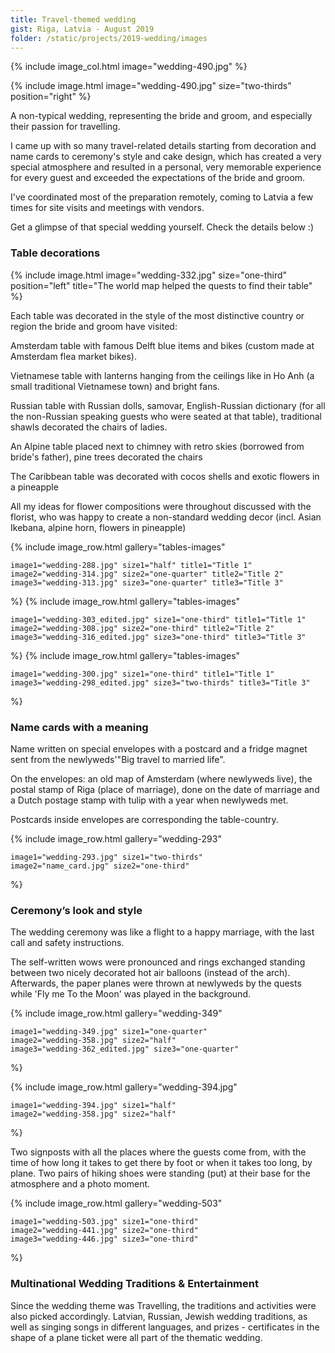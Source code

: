 ```yaml
---
title: Travel-themed wedding
gist: Riga, Latvia - August 2019
folder: /static/projects/2019-wedding/images
---
```


{% include image_col.html  image="wedding-490.jpg" %}

{% 
include image.html 
    image="wedding-490.jpg" 
    size="two-thirds" 
    position="right" 
%}

A non-typical wedding, representing the bride and groom, and especially their passion for travelling.

I came up with so many travel-related details starting from decoration and name cards to ceremony's style and cake design, 
which has created a very special atmosphere and resulted in a personal, very memorable experience for every guest and exceeded the expectations of the bride and groom.

I've coordinated most of the preparation remotely, coming to Latvia a few times for site visits and meetings with vendors.

Get a glimpse of that special wedding yourself. Check the details below :)

### Table decorations

{% include image.html 
    image="wedding-332.jpg" 
    size="one-third"
    position="left"
    title="The world map helped the quests to find their table"
%}

Each table was decorated in the style of the most distinctive country or region the bride and groom have visited:

Amsterdam table with famous Delft blue items and bikes (custom made at Amsterdam flea market bikes).

Vietnamese table with lanterns hanging from the ceilings like in Ho Anh (a small traditional Vietnamese town) and bright fans.

Russian table with Russian dolls, samovar, English-Russian dictionary (for all the non-Russian speaking guests who were seated at that table), traditional shawls decorated the chairs of ladies.

An Alpine table placed next to chimney with retro skies (borrowed from bride's father), pine trees decorated the chairs

The Caribbean table was decorated with cocos shells and exotic flowers in a pineapple

All my ideas for flower compositions were throughout discussed with the florist, who was happy to create a non-standard wedding decor (incl. Asian Ikebana, alpine horn, flowers in pineapple)

{% include image_row.html
    gallery="tables-images"
     
    image1="wedding-288.jpg" size1="half" title1="Title 1"
    image2="wedding-314.jpg" size2="one-quarter" title2="Title 2"
    image3="wedding-313.jpg" size3="one-quarter" title3="Title 3"
%}
{% include image_row.html
    gallery="tables-images"
     
    image1="wedding-303_edited.jpg" size1="one-third" title1="Title 1"
    image2="wedding-308.jpg" size2="one-third" title2="Title 2"
    image3="wedding-316_edited.jpg" size3="one-third" title3="Title 3"
%}
{% include image_row.html
    gallery="tables-images"
     
    image1="wedding-300.jpg" size1="one-third" title1="Title 1"
    image3="wedding-298_edited.jpg" size3="two-thirds" title3="Title 3"
%}

### Name cards with a meaning

Name written on special envelopes with a postcard and a fridge magnet sent from the newlyweds'"Big travel to married life".

On the envelopes: an old map of Amsterdam (where newlyweds live), the postal stamp of Riga (place of marriage), 
done on the date of marriage and a Dutch postage stamp with tulip with a year when newlyweds met.

Postcards inside envelopes are corresponding the table-country.

{% include image_row.html
    gallery="wedding-293"
     
    image1="wedding-293.jpg" size1="two-thirds"
    image2="name_card.jpg" size2="one-third"
%}

### Ceremony’s look and style

The wedding ceremony was like a flight to a happy marriage, with the last call and safety instructions.

The self-written wows were pronounced and rings exchanged standing between two nicely decorated hot air balloons (instead of the arch). 
Afterwards, the paper planes were thrown at newlyweds by the quests while 'Fly me To the Moon' was played in the background.

{% include image_row.html
    gallery="wedding-349"
     
    image1="wedding-349.jpg" size1="one-quarter"
    image2="wedding-358.jpg" size2="half"
    image3="wedding-362_edited.jpg" size3="one-quarter"
%}

{% include image_row.html
    gallery="wedding-394.jpg"
     
    image1="wedding-394.jpg" size1="half"
    image2="wedding-358.jpg" size2="half"
%}

Two signposts with all the places where the guests come from, with the time of how long it takes to get there by foot or when it takes too long, by plane. 
Two pairs of hiking shoes were standing (put) at their base for the atmosphere and a photo moment.

{% include image_row.html
    gallery="wedding-503"
     
    image1="wedding-503.jpg" size1="one-third"
    image2="wedding-441.jpg" size2="one-third"
    image3="wedding-446.jpg" size3="one-third"
%}

### Multinational Wedding Traditions & Entertainment

Since the wedding theme was Travelling, the traditions and activities were also picked accordingly. 
Latvian, Russian, Jewish wedding traditions, as well as singing songs in different languages, and prizes - certificates in the shape of a plane ticket were all part of the thematic wedding.
